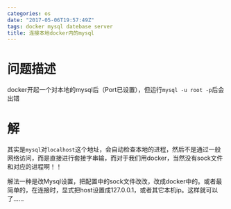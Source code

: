 ```yaml
---
categories: os
date: "2017-05-06T19:57:49Z"
tags: docker mysql datebase server
title: 连接本地docker内的mysql
---
```


# 问题描述
docker开起一个对本地的mysql后（Port已设置），但运行`mysql -u root -p`后会出错
<!--more-->

# 解
其实是`mysql`对`localhost`这个地址，会自动检查本地的进程，然后不是通过一般网络访问，而是直接进行套接字串输，而对于我们用docker，当然没有sock文件和对应的进程啊！！

解法一种是改Mysql设置，把配置中的sock文件改改，改成docker中的。或者最简单的，在连接时，显式把host设置成127.0.0.1，或者其它本机ip。这样就可以了……


